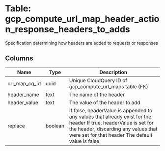 
# Table: gcp_compute_url_map_header_action_response_headers_to_adds
Specification determining how headers are added to requests or responses
## Columns
| Name        | Type           | Description  |
| ------------- | ------------- | -----  |
|url_map_cq_id|uuid|Unique CloudQuery ID of gcp_compute_url_maps table (FK)|
|header_name|text|The name of the header|
|header_value|text|The value of the header to add|
|replace|boolean|If false, headerValue is appended to any values that already exist for the header If true, headerValue is set for the header, discarding any values that were set for that header The default value is false|
